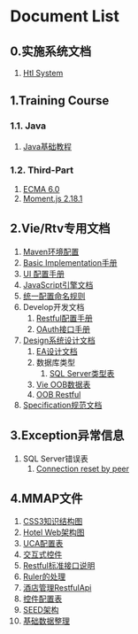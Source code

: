 # Document List

## 0.实施系统文档

1. [Htl System](/system/htl/README.md)

## 1.Training Course

### 1.1. Java

1. [Java基础教程](training/java/README.md)

### 1.2. Third-Part

1. [ECMA 6.0](training/js/1.ECMA6.md)
2. [Moment.js 2.18.1](/training/js/2.Moment.md)

## 2.Vie/Rtv专用文档

1. [Maven环境配置](engine/maven/README.md)
2. [Basic Implementation手册](engine/impl/BASIC.md)
3. [UI 配置手册](engine/impl/ui.md)
4. [JavaScript引擎文档](engine/impl/SCRIPT.md)
5. [统一配置命名规则](engine/impl/NAMES.md)
6. Develop开发文档
   1. [Restful配置手册](engine/ws/1.RestfulConfiguration.md)
   2. [OAuth接口手册](engine/ws/2.OAuthInterface.md)
7. [Design系统设计文档](engine/design/README.md)
   1. [EA设计文档](engine/design/system.eap)
   2. 数据库类型
      1. [SQL Server类型表](engine/design/vector/MsSQL-TypeUpdates.xlsx)
   3. [Vie OOB数据表](engine/design/vie-database.xlsx)
   4. [OOB Restful](engine/design/ws-api.xlsx)
8. [Specification规范文档](engine/spec/component/README.md)

## 3.Exception异常信息

1. SQL Server错误表
   1. [Connection reset by peer](exception/mssql/1.Connection-reset-by-peer.md)

## 4.MMAP文件

1. [CSS3知识结构图](mmap/1.CSS3知识结构图.mmap)
2. [Hotel Web架构图](mmap/2.Hotel-Web架构图.mmap)
3. [UCA配置表](mmap/3.UCA配置表.mmap)
4. [交互式控件](mmap/4.交互式控件.mmap)
5. [Restful标准接口说明](mmap/5.Restful标准接口说明.mmap)
6. [Ruler的处理](mmap/6.Ruler的处理.mmap)
7. [酒店管理RestfulApi](mmap/7.酒店管理RestfulApi.mmap)
8. [控件配置表](mmap/8.控件配置表.mmap)
9. [SEED架构](mmap/9.Seed架构.mmap)
10. [基础数据整理](mmap/10.基础数据整理.mmap)



